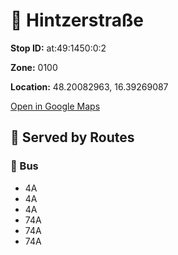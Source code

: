 # 🚉 Hintzerstraße


**Stop ID:** at:49:1450:0:2

**Zone:** 0100

**Location:** 48.20082963, 16.39269087

[Open in Google Maps](https://www.google.com/maps?q=48.20082963,16.39269087)

## 🚆 Served by Routes

### 🚌 Bus
- 4A
- 4A
- 4A
- 74A
- 74A
- 74A